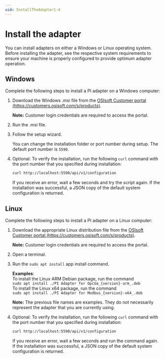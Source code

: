 ```yaml
---
uid: InstallTheAdapter1-4
---
```


# Install the adapter

You can install adapters on either a Windows or Linux operating system. Before installing the adapter, see the respective system requirements to ensure your machine is properly configured to provide optimum adapter operation.

## Windows

Complete the following steps to install a PI adapter on a Windows computer:

1. Download the Windows .msi file from the [OSIsoft Customer portal (https://customers.osisoft.com/s/products)](https://customers.osisoft.com/s/products).

    **Note:** Customer login credentials are required to access the portal.

2. Run the .msi file.
3. Follow the setup wizard.

    You can change the installation folder or port number during setup. The default port number is `5590`.

4. Optional: To verify the installation, run the following `curl` command with the port number that you specified during installation:

    ```bash
   curl http://localhost:5590/api/v1/configuration
   ```

   If you receive an error, wait a few seconds and try the script again. If the installation was successful, a JSON copy of the default system configuration is returned.

## Linux

Complete the following steps to install a PI adapter on a Linux computer:

1. Download the appropriate Linux distribution file from the [OSIsoft Customer portal (https://customers.osisoft.com/s/products)](https://customers.osisoft.com/s/products).

    **Note:** Customer login credentials are required to access the portal.

2. Open a terminal.
3. Run the `sudo apt install` app install command.

    **Examples**: <br> To install the Linux ARM Debian package, run the command <br>`sudo apt install ./PI Adapter for OpcUa_{version}-arm_.deb` <br> To install the Linux x64 package, run the command <br> `sudo apt install ./PI Adapter for Modbus_{version}-x64_.deb`

    **Note:** The previous file names are examples. They do not necessarily represent the adapter that you are currently using.

4. Optional: To verify the installation, run the following `curl` command with the port number that you specified during installation:

   ```bash
   curl http://localhost:5590/api/v1/configuration
   ```

    If you receive an error, wait a few seconds and run the command again. If the installation was successful, a JSON copy of the default system configuration is returned.
